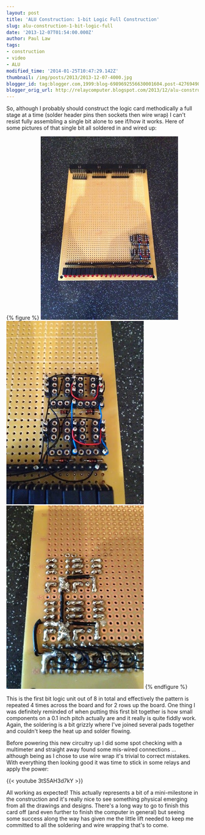 ```yaml
---
layout: post
title: 'ALU Construction: 1-bit Logic Full Construction'
slug: alu-construction-1-bit-logic-full
date: '2013-12-07T01:54:00.000Z'
author: Paul Law
tags:
- construction
- video
- ALU
modified_time: '2014-01-25T10:47:29.142Z'
thumbnail: /img/posts/2013/2013-12-07-4000.jpg
blogger_id: tag:blogger.com,1999:blog-6989692556630001604.post-4276949032277023294
blogger_orig_url: http://relaycomputer.blogspot.com/2013/12/alu-construction-1-bit-logic-full.html
---
```


So, although I probably should construct the 
logic card methodically a full stage at a time (solder header pins then 
sockets then wire wrap) I can't resist fully assembling a single bit alone to 
see if/how it works. Here of some pictures of that single bit all soldered in 
and wired up:

{% figure %}
![ALU Logic Card with first bit completed](/assets/img/posts/2013/2013-12-07-0000.jpg)
![ALU Logic Card first bit close up](/assets/img/posts/2013/2013-12-07-0001.jpg)
![ALU Logic Card first bit (solder side)](/assets/img/posts/2013/2013-12-07-0002.jpg)
{% endfigure %}

This is the first bit logic unit out of 8 in total and effectively 
the pattern is repeated 4 times across the board and for 2 rows up the board. 
One thing I was definitely reminded of when putting this first bit together is 
how small components on a 0.1 inch pitch actually are and it really is quite 
fiddly work. Again, the soldering is a bit grizzly where I've joined several 
pads together and couldn't keep the heat up and solder flowing.

Before powering this new circuitry up I did some spot checking with a 
multimeter and straight away found some mis-wired connections ... although 
being as I chose to use wire wrap it's trivial to correct mistakes. With 
everything then looking good it was time to stick in some relays and apply the 
power:

{{< youtube 3tS5AH3d7kY >}}

All working as expected! This actually 
represents a bit of a mini-milestone in the construction and it's really nice 
to see something physical emerging from all the drawings and designs. There's 
a long way to go to finish this card off (and even further to finish the 
computer in general) but seeing some success along the way has given me the 
little lift needed to keep me committed to all the soldering and wire wrapping 
that's to come. 
